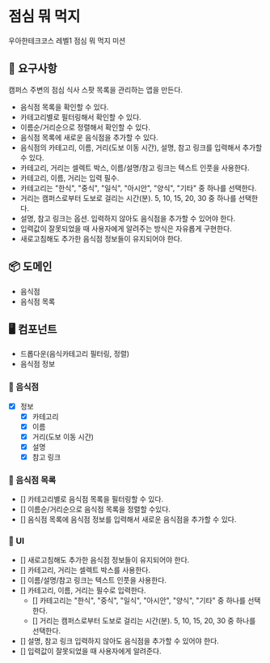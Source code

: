 # 점심 뭐 먹지

우아한테크코스 레벨1 점심 뭐 먹지 미션

## 🎯 요구사항

캠퍼스 주변의 점심 식사 스팟 목록을 관리하는 앱을 만든다.

- 음식점 목록을 확인할 수 있다.
- 카테고리별로 필터링해서 확인할 수 있다.
- 이름순/거리순으로 정렬해서 확인할 수 있다.
- 음식점 목록에 새로운 음식점을 추가할 수 있다.
- 음식점의 카테고리, 이름, 거리(도보 이동 시간), 설명, 참고 링크를 입력해서 추가할 수 있다.
- 카테고리, 거리는 셀렉트 박스, 이름/설명/참고 링크는 텍스트 인풋을 사용한다.
- 카테고리, 이름, 거리는 입력 필수.
- 카테고리는 "한식", "중식", "일식", "아시안", "양식", "기타" 중 하나를 선택한다.
- 거리는 캠퍼스로부터 도보로 걸리는 시간(분). 5, 10, 15, 20, 30 중 하나를 선택한다.
- 설명, 참고 링크는 옵션. 입력하지 않아도 음식점을 추가할 수 있어야 한다.
- 입력값이 잘못되었을 때 사용자에게 알려주는 방식은 자유롭게 구현한다.
- 새로고침해도 추가한 음식점 정보들이 유지되어야 한다.

## 📦 도메인

- 음식점
- 음식점 목록

## 🖥️ 컴포넌트

- 드롭다운(음식카테고리 필터링, 정렬)
- 음식점 정보

### 📂 음식점

- [x] 정보
  - [x] 카테고리
  - [x] 이름
  - [x] 거리(도보 이동 시간)
  - [x] 설명
  - [x] 참고 링크

### 📂 음식점 목록

- [] 카테고리별로 음식점 목록을 필터링할 수 있다.
- [] 이름순/거리순으로 음식점 목록을 정렬할 수있다.
- [] 음식점 목록에 음식점 정보를 입력해서 새로운 음식점을 추가할 수 있다.

### 📂 UI

- [] 새로고침해도 추가한 음식점 정보들이 유지되어야 한다.
- [] 카테고리, 거리는 셀렉트 박스를 사용한다.
- [] 이름/설명/참고 링크는 텍스트 인풋을 사용한다.
- [] 카테고리, 이름, 거리는 필수로 입력한다.
  - [] 카테고리는 "한식", "중식", "일식", "아시안", "양식", "기타" 중 하나를 선택한다.
  - [] 거리는 캠퍼스로부터 도보로 걸리는 시간(분). 5, 10, 15, 20, 30 중 하나를 선택한다.
- [] 설명, 참고 링크 입력하지 않아도 음식점을 추가할 수 있어야 한다.
- [] 입력값이 잘못되었을 때 사용자에게 알려준다.
